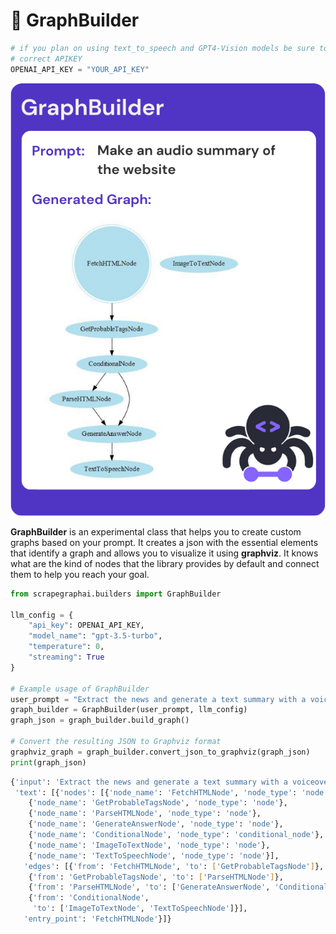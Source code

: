 # 🍇 GraphBuilder
```python
# if you plan on using text_to_speech and GPT4-Vision models be sure to use the
# correct APIKEY
OPENAI_API_KEY = "YOUR_API_KEY"
```
![key1](img/GraphBuilder.png)

**GraphBuilder** is an experimental class that helps you to create custom graphs based on your prompt. It creates a json with the essential elements that identify a graph and allows you to visualize it using **graphviz**. It knows what are the kind of nodes that the library provides by default and connect them to help you reach your goal.

```python
from scrapegraphai.builders import GraphBuilder

llm_config = {
    "api_key": OPENAI_API_KEY,
    "model_name": "gpt-3.5-turbo",
    "temperature": 0,
    "streaming": True
}

# Example usage of GraphBuilder
user_prompt = "Extract the news and generate a text summary with a voiceover."
graph_builder = GraphBuilder(user_prompt, llm_config)
graph_json = graph_builder.build_graph()

# Convert the resulting JSON to Graphviz format
graphviz_graph = graph_builder.convert_json_to_graphviz(graph_json)
print(graph_json)
```
```bash
{'input': 'Extract the news and generate a text summary with a voiceover.',
 'text': [{'nodes': [{'node_name': 'FetchHTMLNode', 'node_type': 'node'},
    {'node_name': 'GetProbableTagsNode', 'node_type': 'node'},
    {'node_name': 'ParseHTMLNode', 'node_type': 'node'},
    {'node_name': 'GenerateAnswerNode', 'node_type': 'node'},
    {'node_name': 'ConditionalNode', 'node_type': 'conditional_node'},
    {'node_name': 'ImageToTextNode', 'node_type': 'node'},
    {'node_name': 'TextToSpeechNode', 'node_type': 'node'}],
   'edges': [{'from': 'FetchHTMLNode', 'to': ['GetProbableTagsNode']},
    {'from': 'GetProbableTagsNode', 'to': ['ParseHTMLNode']},
    {'from': 'ParseHTMLNode', 'to': ['GenerateAnswerNode', 'ConditionalNode']},
    {'from': 'ConditionalNode',
     'to': ['ImageToTextNode', 'TextToSpeechNode']}],
   'entry_point': 'FetchHTMLNode'}]}

```